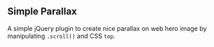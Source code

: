 ## Simple Parallax

A simple jQuery plugin to create nice parallax on web hero image by manipulating `.scroll()` and CSS `top`.
